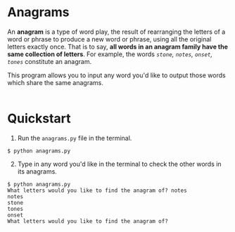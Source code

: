 # Anagrams

An **anagram** is a type of word play, the result of rearranging the letters of a word or phrase to produce a new word or phrase, using all the original letters exactly once. That is to say, **all words in an anagram family have the same collection of letters**. For example, the words *`stone`, `notes`, `onset`, `tones`* constitute an anagram.  

This program allows you to input any word you'd like to output those words which share the same anagrams. 
<br></br>

# Quickstart

1. Run the `anagrams.py` file in the terminal.
```
$ python anagrams.py
```
2. Type in any word you'd like in the terminal to check the other words in its anagrams.
```
$ python anagrams.py
What letters would you like to find the anagram of? notes
notes
stone
tones
onset
What letters would you like to find the anagram of? 
```


